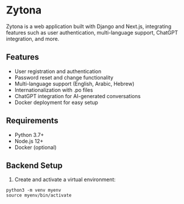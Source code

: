 # Zytona

Zytona is a web application built with Django and Next.js, integrating features such as user authentication, multi-language support, ChatGPT integration, and more.

## Features

- User registration and authentication
- Password reset and change functionality
- Multi-language support (English, Arabic, Hebrew)
- Internationalization with .po files
- ChatGPT integration for AI-generated conversations
- Docker deployment for easy setup

## Requirements

- Python 3.7+
- Node.js 12+
- Docker (optional)

## Backend Setup

1. Create and activate a virtual environment:

```shell
python3 -m venv myenv
source myenv/bin/activate
